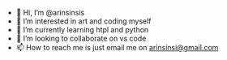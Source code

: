 - 👋 Hi, I’m @arinsinsis
- 👀 I’m interested in art and coding myself
- 🌱 I’m currently learning htpl and python
- 💞️ I’m looking to collaborate on vs code
- 📫 How to reach me is just email me on arinsinsi@gmail.com

<!---
arinsinsis/arinsinsis is a ✨ special ✨ repository because its `README.md` (this file) appears on your GitHub profile.
You can click the Preview link to take a look at your changes.
--->
